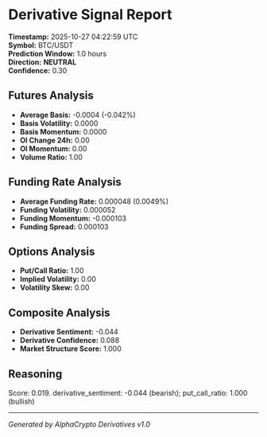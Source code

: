 # Derivative Signal Report

**Timestamp:** 2025-10-27 04:22:59 UTC  
**Symbol:** BTC/USDT  
**Prediction Window:** 1.0 hours  
**Direction:** **NEUTRAL**  
**Confidence:** 0.30

## Futures Analysis
- **Average Basis:** -0.0004 (-0.042%)
- **Basis Volatility:** 0.0000
- **Basis Momentum:** 0.0000
- **OI Change 24h:** 0.00
- **OI Momentum:** 0.00
- **Volume Ratio:** 1.00

## Funding Rate Analysis
- **Average Funding Rate:** 0.000048 (0.0049%)
- **Funding Volatility:** 0.000052
- **Funding Momentum:** -0.000103
- **Funding Spread:** 0.000103

## Options Analysis
- **Put/Call Ratio:** 1.00
- **Implied Volatility:** 0.00
- **Volatility Skew:** 0.00

## Composite Analysis
- **Derivative Sentiment:** -0.044
- **Derivative Confidence:** 0.088
- **Market Structure Score:** 1.000

## Reasoning
Score: 0.019. derivative_sentiment: -0.044 (bearish); put_call_ratio: 1.000 (bullish)

---
*Generated by AlphaCrypto Derivatives v1.0*
